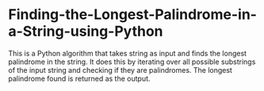 # Finding-the-Longest-Palindrome-in-a-String-using-Python
This is a Python algorithm that takes string as input and finds the longest palindrome in the string. It does this by iterating over all possible substrings of the input string and checking if they are palindromes. The longest palindrome found is returned as the output. 

